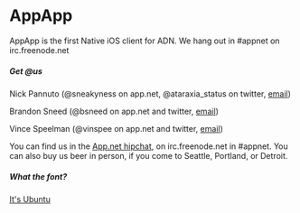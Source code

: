 AppApp
======
AppApp is the first Native iOS client for ADN. We hang out in #appnet on irc.freenode.net

##### Get @us #####

Nick Pannuto (@sneakyness on app.net, @ataraxia_status on twitter, [email](mailto:sneakyness@sneakyness.com))
  
Brandon Sneed (@bsneed on app.net and twitter, [email](mailto:brandon@redf.net))

Vince Speelman (@vinspee on app.net and twitter, [email](mailto:v@vinspee.me))

You can find us in the [App.net hipchat](https://www.hipchat.com/garqCaGOZ), on irc.freenode.net in #appnet. You can also buy us beer in person, if you come to Seattle, Portland, or Detroit.

##### What the font? #####

[It's Ubuntu](http://font.ubuntu.com)